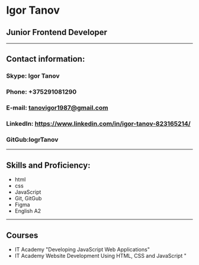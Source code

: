 # Igor Tanov 
## Junior Frontend Developer 
---
## Contact information:
### Skype: Igor Tanov
### Phone: +375291081290
### E-mail: tanovigor1987@gmail.com
### LinkedIn: https://www.linkedin.com/in/igor-tanov-823165214/
### GitGub:IogrTanov
---
## Skills and Proficiency:
* html 
* css 
* JavaScript
* Git, GitGub
* Figma
* English A2
---
## Courses
* IT Academy "Developing JavaScript Web Applications"
* IT Academy Website Development Using HTML, CSS and JavaScript "



